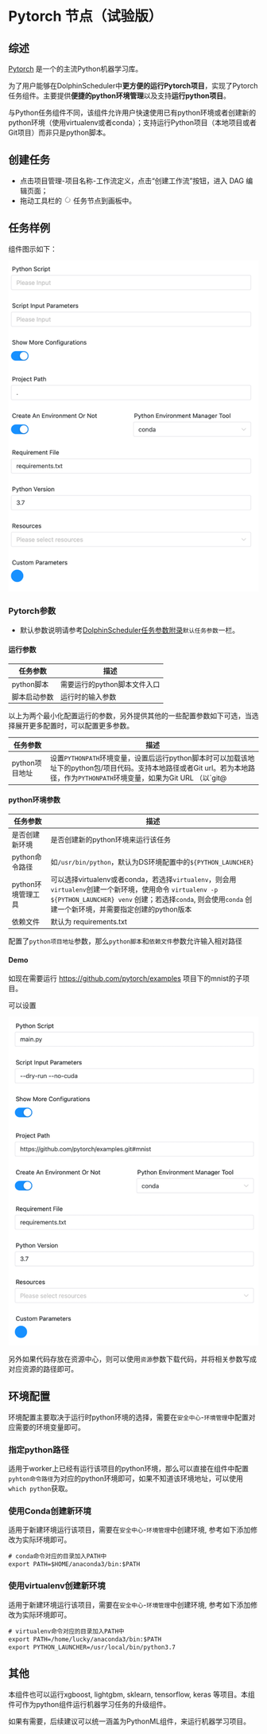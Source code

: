# Pytorch 节点（试验版）

## 综述

[Pytorch](https://pytorch.org) 是一个的主流Python机器学习库。

为了用户能够在DolphinScheduler中**更方便的运行Pytorch项目**，实现了Pytorch任务组件。主要提供**便捷的python环境管理**以及支持**运行python项目**。

与Python任务组件不同，该组件允许用户快速使用已有python环境或者创建新的python环境（使用virtualenv或者conda）；支持运行Python项目（本地项目或者Git项目）而非只是python脚本。

## 创建任务

- 点击项目管理-项目名称-工作流定义，点击“创建工作流”按钮，进入 DAG 编辑页面；
- 拖动工具栏的 <img src="../../../../img/tasks/icons/pytorch.png" width="15"/> 任务节点到画板中。

## 任务样例

组件图示如下：

![pytorch](../../../../img/tasks/demo/pytorch_en.png)

### Pytorch参数

[//]: # (TODO: use the commented anchor below once our website template supports this syntax)
[//]: # (- 默认参数说明请参考[DolphinScheduler任务参数附录]&#40;appendix.md#默认任务参数&#41;`默认任务参数`一栏。)

- 默认参数说明请参考[DolphinScheduler任务参数附录](appendix.md)`默认任务参数`一栏。

#### 运行参数

| **任务参数** |      **描述**       |
|----------|-------------------|
| python脚本 | 需要运行的python脚本文件入口 |
| 脚本启动参数   | 运行时的输入参数          |

以上为两个最小化配置运行的参数，另外提供其他的一些配置参数如下可选，当选择展开更多配置时，可以配置更多参数。

|  **任务参数**  |                                                                                                         **描述**                                                                                                          |
|------------|-------------------------------------------------------------------------------------------------------------------------------------------------------------------------------------------------------------------------|
| python项目地址 | 设置`PYTHONPATH`环境变量，设置后运行python脚本时可以加载该地址下的python包/项目代码。支持本地路径或者Git url。若为本地路径，作为`PYTHONPATH`环境变量，如果为Git URL （以`git@ | https:// | http:// `前缀），则会下载项目，并将下载后存放地址作为新的**python项目地址**，若需要运行子文件夹下的项目，可以添加 `#subdirectory` 来配置 |

#### python环境参数

|   **任务参数**   |                                                                            **描述**                                                                             |
|--------------|---------------------------------------------------------------------------------------------------------------------------------------------------------------|
| 是否创建新环境      | 是否创建新的python环境来运行该任务                                                                                                                                          |
| python命令路径   | 如`/usr/bin/python`，默认为DS环境配置中的`${PYTHON_LAUNCHER}`                                                                                                            |
| python环境管理工具 | 可以选择virtualenv或者conda，若选择`virtualenv`，则会用`virtualenv`创建一个新环境，使用命令 `virtualenv -p ${PYTHON_LAUNCHER} venv` 创建；若选择`conda`, 则会使用`conda` 创建一个新环境，并需要指定创建的python版本 |
| 依赖文件         | 默认为 requirements.txt                                                                                                                                          |

配置了`python项目地址`参数，那么`python脚本`和`依赖文件`参数允许输入相对路径

#### Demo

如现在需要运行 https://github.com/pytorch/examples 项目下的mnist的子项目。

可以设置

![pytorch_note](../../../../img/tasks/demo/pytorch_note_en.png)

另外如果代码存放在资源中心，则可以使用`资源`参数下载代码，并将相关参数写成对应资源的路径即可。

## 环境配置

环境配置主要取决于运行时python环境的选择，需要在`安全中心`-`环境管理`中配置对应需要的环境变量即可。

### 指定python路径

适用于worker上已经有运行该项目的python环境，那么可以直接在组件中配置`pyhton命令路径`为对应的python环境即可，如果不知道该环境地址，可以使用`which python`获取。

### 使用Conda创建新环境

适用于新建环境运行该项目，需要在`安全中心`-`环境管理`中创建环境, 参考如下添加修改为实际环境即可。

```shell
# conda命令对应的目录加入PATH中
export PATH=$HOME/anaconda3/bin:$PATH
```

### 使用virtualenv创建新环境

适用于新建环境运行该项目，需要在`安全中心`-`环境管理`中创建环境, 参考如下添加修改为实际环境即可。

```shell
# virtualenv命令对应的目录加入PATH中
export PATH=/home/lucky/anaconda3/bin:$PATH
export PYTHON_LAUNCHER=/usr/local/bin/python3.7
```

## 其他

本组件也可以运行xgboost, lightgbm, sklearn, tensorflow, keras 等项目。本组件可作为python组件运行机器学习任务的升级组件。

如果有需要，后续建议可以统一涵盖为PythonML组件，来运行机器学习项目。
